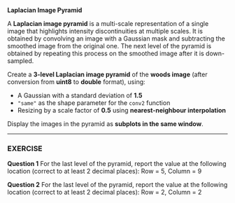 **Laplacian Image Pyramid**

A **Laplacian image pyramid** is a multi-scale representation of a single image that highlights intensity discontinuities at multiple scales. It is obtained by convolving an image with a Gaussian mask and subtracting the smoothed image from the original one. The next level of the pyramid is obtained by repeating this process on the smoothed image after it is down-sampled.

Create a **3-level Laplacian image pyramid** of the **woods image** (after conversion from **uint8** to **double** format), using:
- A Gaussian with a standard deviation of **1.5**
- `"same"` as the shape parameter for the `conv2` function
- Resizing by a scale factor of **0.5** using **nearest-neighbour interpolation**

Display the images in the pyramid as **subplots in the same window**.

---

### **EXERCISE**

**Question 1**
For the last level of the pyramid, report the value at the following location (correct to at least 2 decimal places):
Row = 5, Column = 9

**Question 2**
For the last level of the pyramid, report the value at the following location (correct to at least 2 decimal places):
Row = 2, Column = 2

